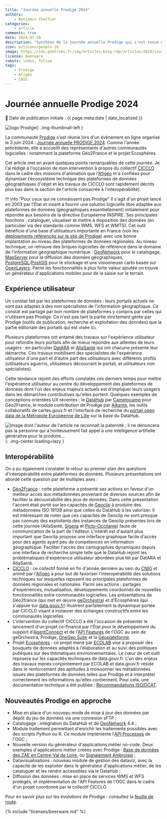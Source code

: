 ```yaml
---
title: "Journée annuelle Prodige 2024"
authors:
    - Benjamin Chartier
categories:
    - article
comments: true
date: 2024-07-26
description: "Synthèse de la journée annuelle Prodige qui s'est tenue en ligne le 3 juin 2024"
icon: octicons/people-16
image: https://cdn.geotribu.fr/img/articles-blog-rdp/articles/2024/journee_annuelle_prodige_2024/prodige_au_service_des_territoires_bandeau.jpg
license: beerware
robots: index, follow
tags:
    - Prodige
    - Afigéo
    - CNIG
---
```


# Journée annuelle Prodige 2024

:calendar: Date de publication initiale : {{ page.meta.date | date_localized }}

![logo Prodige](https://cdn.geotribu.fr/images/logos-icones/logiciels_librairies/prodige-logo-small.png){: .img-thumbnail-left }

La communauté [Prodige](https://www.prodige-opensource.org/accueil) s'est réunie lors d'un évènement en ligne organisé le 3 juin 2024 : [Journée annuelle PRODIGE 2024](https://www.prodige-opensource.org/accueil/journee-nationale-prodige). Comme l'année précédente, elle a accueilli des représentants d'autres communautés logicielles : notamment la plateforme Géo2France et le projet Ecosphères.

Cet article met en avant quelques points remarquables de cette journée. Je l'ai rédigé à l'occasion de mon intervention à propos du collectif [CICCLO](https://cnig.gouv.fr/collectif-interoperabilite-et-mise-en-commun-de-a26159.html) dans le cadre des missions d'animation que l'[Afigéo](https://www.afigeo.asso.fr/) m'a confiées pour dynamiser l'écosystème technique des plateformes de données géographiques (l'objet et les travaux de CICCLO sont rapidement décrits plus bas dans la section de l'article consacrée à l'interopérabilité).

!!! info "Pour ceux qui ne connaissent pas Prodige"
    Il s'agit d'un projet lancé en 2003 par l'État et visant à fournir une solution logicielle libre adaptée aux plateformes de données (géographiques essentiellement) initialement pour répondre aux besoins de la directive Européenne INSPIRE. Ses principales fonctions : cataloguer, visualiser et mettre à disposition des données (en particulier via des standards comme WMS, WFS et WMTS). Cet outil bénéficie d'une base d'utilisateurs importante en France (voir les [déploiements référencés sur le site de Prodige](https://www.prodige-opensource.org/accueil/connaitre/les-plateformes-prodige)) avec une bonne implantation au niveau des plateformes de données régionales. Au niveau technique, on retrouve des briques logicielles de référence dans le domaine de l'information géographique numérique : [GeoNetwork](https://geonetwork-opensource.org/) pour le catalogage, [MapServer](https://mapserver.org/) pour la diffusion des données géographiques, [PostgreSQL](https://www.postgresql.org/)/[PostGIS](https://postgis.net/) pour le stockage et une visionneuse carto basée sur [OpenLayers](https://openlayers.org/). Parmi les fonctionnalités à plus forte valeur ajoutée on trouve un générateur d'applications mobiles pour de la saisie sur le terrain.

## Expérience utilisateur

Un constat fait par les plateformes de données : leurs portails actuels ne sont pas adaptés à des non spécialistes de l'information géographique. Ce constat est partagé par bon nombre de plateformes y compris par celles qui n'utilisent pas Prodige. Ce n'est pas tant la partie strictement gérée par Prodige (outils de publication, recherche et exploitation des données) que la partie éditoriale des portails qui est visée ici.

Plusieurs plateformes ont entamé des travaux sur l'expérience utilisateur pour refondre leurs portails afin de mieux répondre aux attentes de leurs usagers : en particulier [DatARA](https://www.datara.gouv.fr/accueil) et [AtlaSanté](https://www.atlasante.fr/accueil) qui ont chacune présenté leur démarche. Ces travaux mobilisent des spécialistes de l'expérience utilisateur d'une part et d'autre part des utilisateurs avec différents profils (utilisateurs aguerris, utilisateurs découvrant le portail, et utilisateurs non spécialistes).

Cette tendance rejoint des efforts constatés ces derniers temps pour mettre l'expérience utilisateur au centre du développement des plateformes de données dont l'un des enjeux majeurs actuels est d'impliquer leurs usagers dans les démarches contributives qu'elles portent. Quelques exemples de conceptions orientées UX récentes : le [DataHub](https://www.geo2france.fr/datahub) par [Camptocamp](https://camptocamp.com/fr) pour Géo2France, le module contribution de Prodige par [Alkante](https://www.alkante.com), les outils collaboratifs de cartes.gouv.fr et l'interface de recherche du [portail open data de la Métropole Européenne de Lille](https://data.lillemetropole.fr) sur la base du DataHub.

![Image dont l'auteur de l'article ne reconnaît la paternité ; il ne dénoncera pas la personne qui a honteusement fait appel à une intelligence artifielle générative pour la produire...](https://cdn.geotribu.fr/img/articles-blog-rdp/articles/2024/journee_annuelle_prodige_2024/prodige_au_service_des_territoires.webp){: .img-center loading=lazy }

## Interopérabilité

On a pu également constater le retour au premier plan des questions d'interopérabilité entre plateformes de données. Plusieurs présentations ont abordé cette question par de multiples axes :

- [Géo2France](https://www.geo2france.fr) : cette plateforme a présenté ses actions en faveur d'un meilleur accès aux métadonnées provenant de diverses sources afin de faciliter la découvrabilité des jeux de données. Dans cette présentation l'accent était porté sur les capacités de [Geoclip](https://www.geoclip.fr/) à produire des métadonnées ISO 19139 ainsi que celles du DataHub à les valoriser. Il est intéressant de noter que ces capacités de Geoclip ne sont presque pas connues des exploitants des instances de Geoclip présentes lors de cette journée (AtlaSanté, [Sigena](https://www.sigena.fr/accueil) et [Picto-Occitanie](https://www.picto-occitanie.fr/accueil/)) faute de communication de la part de l'éditeur. L'intérêt est d'autant plus important que Geoclip propose une interface graphique facile d'accès pour des agents ayant peu de compétences en information géographique. Faciliter l'accès des cartographies dynamiques depuis une interface de recherche simple telle que le DataHub rejoint les problématiques d'expérience utilisateur abordées plus tôt par DatARA et AtlaSanté.
- [CICCLO](https://cnig.gouv.fr/collectif-interoperabilite-et-mise-en-commun-de-a26159.html) : ce collectif formé en fin d'année dernière au sein du [CNIG](https://cnig.gouv.fr/) et animé par l'[Afigéo](https://www.afigeo.asso.fr/) a pour but de favoriser l'interopérabilité des solutions techniques sur lesquelles reposent les principales plateformes de données régionales et nationales. Parmi ses actions : partages d'expériences, mutualisation, développements coordonnés de nouvelles fonctionnalités entre communautés logicielles. Les présentations de Géo2france (qui met en œuvre [geOrchestra](https://www.georchestra.org/fr/)) et d'Ecosphères (qui s'appuie sur [data.gouv.fr](https://www.data.gouv.fr/fr/)) illustrent parfaitement la dynamique portée par CICCLO visant à instaurer des échanges constructifs entre les communautés logicielles.
- L'intervention du collectif CICCLO a été l'occasion de présenter le lancement d'un projet co-financé par l'État pour le développement du support d'[AgentConnect](https://agentconnect.gouv.fr/) et de l'[API Features](https://ogcapi.ogc.org/features/) de l'OGC au sein de geOrchestra, Prodige, [OneGeo Suite](https://www.onegeosuite.fr/) et la [Géoplateforme](https://www.ign.fr/geoplateforme).
- Projet [Ecosphères](https://www.eig.numerique.gouv.fr/defis/ecospheres/) : ce projet mené par [ECOLAB](https://greentechinnovation.fr/ecolab/) vise à proposer des bouquets de données adaptés à l'élaboration et au suivi des politiques publiques sur des thématiques environnementales. Le cœur de cet outil reposera sur les capacités techniques de data.gouv.fr. L'un des enjeux des travaux menés conjointement par ECOLAB et data.gouv.fr réside dans le renforcement des aptitudes à moissonner les métadonnées issues des plateformes de données telles que Prodige et à interpréter correctement les informations qu'elles contiennent. Pour cela, une documentation technique a été publiée : [Recommandations ISO/DCAT](https://ecospheres.gitbook.io/recommandations-iso-dcat).

## Nouveautés Prodige en approche

- Mise en place d'un nouveau mode de mise à jour des données par dépôt du jeu de données via une connexion sFTP ;
- Catalogage : intégration du DataHub et de [GeoNetwork](https://www.geonetwork-opensource.org/) 4.4 ;
- Module traitement permettant d'enrichir les traitements possibles avec des scripts Python ou R. Ce module implémente l'[API Processes](https://ogcapi.ogc.org/processes/) de l'OGC ;
- Nouvelle version du générateur d'applications métier no-code. Deux exemples d'applications métier créées avec Prodige : [Base de données des ZAE en Centre-Val de Loire](https://zae.doterr.fr), ou [Signalement Ambroisie](https://signalement-ambroisie.atlasante.fr) ;
- Datavisualisations : nouveau module de gestion des dataviz, avec la capacité de les exploiter dans le générateur d'applications métier, de les cataloguer et les rendre accessibles via le DataHub ;
- Diffusion des données : mise en place de services WMS et WFS protégés, et implémentation de l'API Features de l'OGC dans le cadre d'un projet coordonné par le collectif CICCLO.

Pour en savoir plus sur les évolutions de Prodige : consultez la [feuille de route](https://www.prodige-opensource.org/accueil/decouvrir/developpements).

<!-- geotribu:authors-block -->

{% include "licenses/beerware.md" %}
